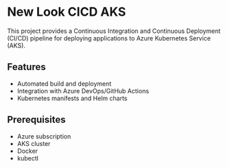 # New Look CICD AKS

This project provides a Continuous Integration and Continuous Deployment (CI/CD) pipeline for deploying applications to Azure Kubernetes Service (AKS).

## Features

- Automated build and deployment
- Integration with Azure DevOps/GitHub Actions
- Kubernetes manifests and Helm charts

## Prerequisites

- Azure subscription
- AKS cluster
- Docker
- kubectl
